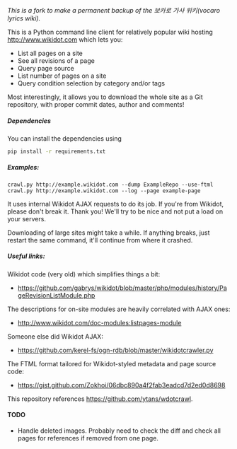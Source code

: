 *This is a fork to make a permanent backup of the 보카로 가사 위키(vocaro lyrics wiki).*

This is a Python command line client for relatively popular wiki hosting
http://www.wikidot.com which lets you:

* List all pages on a site
* See all revisions of a page
* Query page source
* List number of pages on a site
* Query condition selection by category and/or tags

Most interestingly, it allows you to download the whole site as a Git repository, with proper commit dates, author and comments!

##### Dependencies

You can install the dependencies using 
```bash
pip install -r requirements.txt
```

##### Examples:

    crawl.py http://example.wikidot.com --dump ExampleRepo --use-ftml
    crawl.py http://example.wikidot.com --log --page example-page

It uses internal Wikidot AJAX requests to do its job. If you're from Wikidot, please don't break it. Thank you! We'll try to be nice and not put a load on your servers.

Downloading of large sites might take a while. If anything breaks, just restart the same command, it'll continue from where it crashed.

##### Useful links:

Wikidot code (very old) which simplifies things a bit:

* https://github.com/gabrys/wikidot/blob/master/php/modules/history/PageRevisionListModule.php

The descriptions for on-site modules are heavily correlated with AJAX ones:

* http://www.wikidot.com/doc-modules:listpages-module

Someone else did Wikidot AJAX:

* https://github.com/kerel-fs/ogn-rdb/blob/master/wikidotcrawler.py

The FTML format tailored for Wikidot-styled metadata and page source code:

* https://gist.github.com/Zokhoi/06dbc890a4f2fab3eadcd7d2ed0d8698

This repository references https://github.com/ytans/wdotcrawl.

#### TODO

 - Handle deleted images. Probably need to check the diff and check all pages for references if removed from one page.
